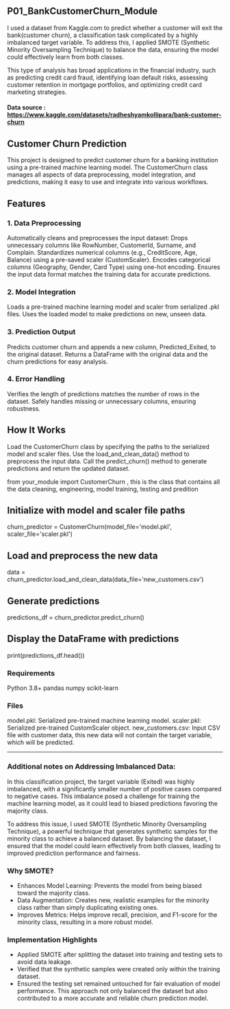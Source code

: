 ## P01_BankCustomerChurn_Module

I used a dataset from Kaggle.com to predict whether a customer will exit the bank(customer churn), a classification task complicated by a highly imbalanced target variable. To address this, I applied SMOTE (Synthetic Minority Oversampling Technique) to balance the data, ensuring the model could effectively learn from both classes.

This type of analysis has broad applications in the financial industry, such as predicting credit card fraud, identifying loan default risks, assessing customer retention in mortgage portfolios, and optimizing credit card marketing strategies.

#### Data source : https://www.kaggle.com/datasets/radheshyamkollipara/bank-customer-churn

## Customer Churn Prediction
This project is designed to predict customer churn for a banking institution using a pre-trained machine learning model. The CustomerChurn class manages all aspects of data preprocessing, model integration, and predictions, making it easy to use and integrate into various workflows.

## Features
### 1. Data Preprocessing
Automatically cleans and preprocesses the input dataset:
Drops unnecessary columns like RowNumber, CustomerId, Surname, and Complain.
Standardizes numerical columns (e.g., CreditScore, Age, Balance) using a pre-saved scaler (CustomScaler).
Encodes categorical columns (Geography, Gender, Card Type) using one-hot encoding.
Ensures the input data format matches the training data for accurate predictions.

### 2. Model Integration
Loads a pre-trained machine learning model and scaler from serialized .pkl files.
Uses the loaded model to make predictions on new, unseen data.

### 3. Prediction Output
Predicts customer churn and appends a new column, Predicted_Exited, to the original dataset.
Returns a DataFrame with the original data and the churn predictions for easy analysis.

### 4. Error Handling
Verifies the length of predictions matches the number of rows in the dataset.
Safely handles missing or unnecessary columns, ensuring robustness.

## How It Works
Load the CustomerChurn class by specifying the paths to the serialized model and scaler files.
Use the load_and_clean_data() method to preprocess the input data.
Call the predict_churn() method to generate predictions and return the updated dataset.

from your_module import CustomerChurn , this is the class that contains all the data cleaning, engineering, model training, testing and predition

## Initialize with model and scaler file paths
churn_predictor = CustomerChurn(model_file='model.pkl', scaler_file='scaler.pkl')

## Load and preprocess the new data
data = churn_predictor.load_and_clean_data(data_file='new_customers.csv')

## Generate predictions
predictions_df = churn_predictor.predict_churn()

## Display the DataFrame with predictions
print(predictions_df.head())

### Requirements
Python 3.8+
pandas
numpy
scikit-learn

### Files
model.pkl: Serialized pre-trained machine learning model.
scaler.pkl: Serialized pre-trained CustomScaler object.
new_customers.csv: Input CSV file with customer data, this new data will not contain the target variable, which will be predicted.

***********
### Additional notes on Addressing Imbalanced Data:
In this classification project, the target variable (Exited) was highly imbalanced, with a significantly smaller number of positive cases compared to negative cases. This imbalance posed a challenge for training the machine learning model, as it could lead to biased predictions favoring the majority class.

To address this issue, I used SMOTE (Synthetic Minority Oversampling Technique), a powerful technique that generates synthetic samples for the minority class to achieve a balanced dataset. By balancing the dataset, I ensured that the model could learn effectively from both classes, leading to improved prediction performance and fairness.

### Why SMOTE?
- Enhances Model Learning: Prevents the model from being biased toward the majority class.
- Data Augmentation: Creates new, realistic examples for the minority class rather than simply duplicating existing ones.
- Improves Metrics: Helps improve recall, precision, and F1-score for the minority class, resulting in a more robust model.
### Implementation Highlights
- Applied SMOTE after splitting the dataset into training and testing sets to avoid data leakage.
- Verified that the synthetic samples were created only within the training dataset.
- Ensured the testing set remained untouched for fair evaluation of model performance.
This approach not only balanced the dataset but also contributed to a more accurate and reliable churn prediction model.
